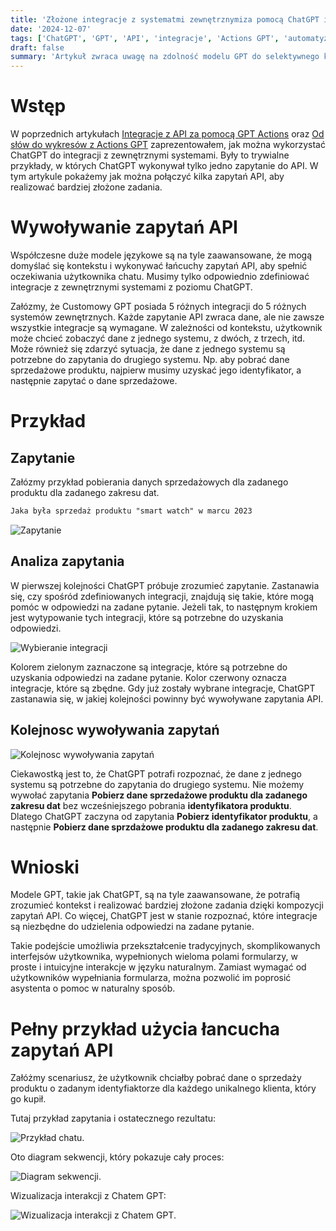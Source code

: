 ```yaml
---
title: 'Złożone integracje z systematmi zewnętrznymiza pomocą ChatGPT i Actions GPT'
date: '2024-12-07'
tags: ['ChatGPT', 'GPT', 'API', 'integracje', 'Actions GPT', 'automatyzacja']
draft: false
summary: 'Artykuł zwraca uwagę na zdolność modelu GPT do selektywnego korzystania z różnych dostępnych integracji API. GPT dobiera tylko te integracje, które są kluczowe do realizacji konkretnego zadania, ustala kolejność wywołań API oraz wykorzystuje wyniki jednych zapytań jako dane wejściowe dla kolejnych.'
---
```


# Wstęp

W poprzednich artykułach [Integracje z API za pomocą GPT Actions](https://aidlazabieganych.pl/blog/integracje-z-api-za-pomoca-gpt-actions) oraz [Od słów do wykresów z Actions GPT](https://aidlazabieganych.pl/blog/od-slow-do-wykresow-z-actions-gpt) zaprezentowałem, jak można wykorzystać ChatGPT do integracji z zewnętrznymi systemami. Były to trywialne przykłady, w których ChatGPT wykonywał tylko jedno zapytanie do API. W tym artykule pokażemy jak można połączyć kilka zapytań API, aby realizować bardziej złożone zadania.

# Wywoływanie zapytań API

Współczesne duże modele językowe są na tyle zaawansowane, że mogą domyślać się kontekstu i wykonywać łańcuchy zapytań API, aby spełnić oczekiwania użytkownika chatu. Musimy tylko odpowiednio zdefiniować integracje z zewnętrznymi systemami z poziomu ChatGPT.

Załózmy, że Customowy GPT posiada 5 różnych integracji do 5 różnych systemów zewnętrznych. Każde zapytanie API zwraca dane, ale nie zawsze wszystkie integracje są wymagane. W zależności od kontekstu, użytkownik może chcieć zobaczyć dane z jednego systemu, z dwóch, z trzech, itd. Może również się zdarzyć sytuacja, że dane z jednego systemu są potrzebne do zapytania do drugiego systemu.
Np. aby pobrać dane sprzedażowe produktu, najpierw musimy uzyskać jego identyfikator, a następnie zapytać o dane sprzedażowe.

# Przykład

## Zapytanie

Załózmy przykład pobierania danych sprzedażowych dla zadanego produktu dla zadanego zakresu dat.

```markdown
Jaka była sprzedaż produktu "smart watch" w marcu 2023
```

![Zapytanie](/blog/zlozone-integracje-z-systematmi-zewnetrznymi/zapytanie.jpg?style=centerme)

## Analiza zapytania

W pierwszej kolejności ChatGPT próbuje zrozumieć zapytanie. Zastanawia się, czy spośród zdefiniowanych integracji, znajdują się takie, które mogą pomóc w odpowiedzi na zadane pytanie. Jeżeli tak, to następnym krokiem jest wytypowanie tych integracji, które są potrzebne do uzyskania odpowiedzi.

![Wybieranie integracji](/blog/zlozone-integracje-z-systematmi-zewnetrznymi/wybieranie-integracji.jpg?style=centerme)

Kolorem zielonym zaznaczone są integracje, które są potrzebne do uzyskania odpowiedzi na zadane pytanie. Kolor czerwony oznacza integracje, które są zbędne. Gdy już zostały wybrane integracje, ChatGPT zastanawia się, w jakiej kolejności powinny być wywoływane zapytania API.

## Kolejnosc wywoływania zapytań

![Kolejnosc wywoływania zapytań](/blog/zlozone-integracje-z-systematmi-zewnetrznymi/kolejnosc-wywoływania-zapytań.jpg?style=centerme)

Ciekawostką jest to, że ChatGPT potrafi rozpoznać, że dane z jednego systemu są potrzebne do zapytania do drugiego systemu. Nie możemy wywołać zapytania **Pobierz dane sprzedażowe produktu dla zadanego zakresu dat** bez wcześniejszego pobrania **identyfikatora produktu**. Dlatego ChatGPT zaczyna od zapytania **Pobierz identyfikator produktu**, a następnie **Pobierz dane sprzdażowe produktu dla zadanego zakresu dat**.

# Wnioski

Modele GPT, takie jak ChatGPT, są na tyle zaawansowane, że potrafią zrozumieć kontekst i realizować bardziej złożone zadania dzięki kompozycji zapytań API. Co więcej, ChatGPT jest w stanie rozpoznać, które integracje są niezbędne do udzielenia odpowiedzi na zadane pytanie.

Takie podejście umożliwia przekształcenie tradycyjnych, skomplikowanych interfejsów użytkownika, wypełnionych wieloma polami formularzy, w proste i intuicyjne interakcje w języku naturalnym. Zamiast wymagać od użytkowników wypełniania formularza, można pozwolić im poprosić asystenta o pomoc w naturalny sposób.

# Pełny przykład użycia łancucha zapytań API

Załóżmy scenariusz, że użytkownik chciałby pobrać dane o sprzedaży produktu o zadanym identyfiaktorze dla każdego unikalnego klienta, który go kupił.

Tutaj przykład zapytania i ostatecznego rezultatu:

![Przykład chatu.](/blog/zlozone-integracje-z-systematmi-zewnetrznymi/rezultat.jpg?style=centerme)

Oto diagram sekwencji, który pokazuje cały proces:

![Diagram sekwencji.](/blog/zlozone-integracje-z-systematmi-zewnetrznymi/diagram-sekwencji.jpg?style=centerme)

Wizualizacja interakcji z Chatem GPT:

![Wizualizacja interakcji z Chatem GPT.](/blog/zlozone-integracje-z-systematmi-zewnetrznymi/shorter-demo.gif?style=centerme)
